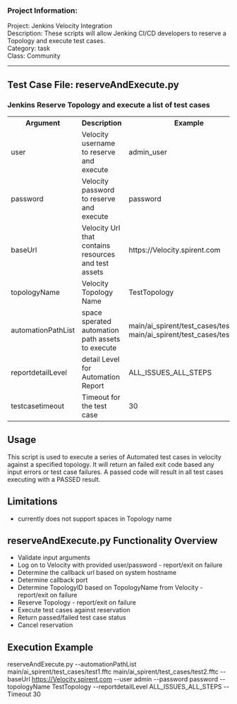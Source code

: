 ### Project Information:
Project: Jenkins Velocity Integration  
Description: These scripts will allow Jenking CI/CD developers to reserve a Topology and execute test cases.  
Category: task  
Class: Community  

 ----

## Test Case File: reserveAndExecute.py
### Jenkins Reserve Topology and execute a list of test cases

<table><tr><th>Argument</th><th>Description</th><th>Example</th></tr>
<tr><td>user</td><td>Velocity username to reserve and execute</td><td>admin_user</tr></td>
<tr><td>password</td><td>Velocity password to reserve and execute</td><td>password</tr></td>
<tr><td>baseUrl</td><td>Velocity Url that contains resources and test assets</td><td>https://Velocity.spirent.com</tr></td>
<tr><td>topologyName</td><td>Velocity Topology Name</td><td>TestTopology</tr></td>
<tr><td>automationPathList</td><td>space sperated automation path assets to execute</td><td>main/ai_spirent/test_cases/test1.fftc main/ai_spirent/test_cases/test2.fftc</tr></td>
<tr><td>reportdetailLevel</td><td>detail Level for Automation Report</td><td>ALL_ISSUES_ALL_STEPS</tr></td>
<tr><td>testcasetimeout</td><td>Timeout for the test case</td><td>30</tr></td></table>


## Usage
This script is used to execute a series of Automated test cases in velocity against a specified topology.  It will return an failed exit code based any input errors or test case failures.  A passed code will result in all test cases executing with a PASSED result.

## Limitations
 - currently does not support spaces in Topology name

## reserveAndExecute.py Functionality Overview
 - Validate input arguments  
 - Log on to Velocity with provided user/password - report/exit on failure  
 - Determine the callback url based on system hostname  
 - Determine callback port  
 - Determine TopologyID based on TopologyName from Velocity - report/exit on failure  
 - Reserve Topology - report/exit on failure  
 - Execute test cases against reservation    
 - Return passed/failed test case status  
 - Cancel reservation  





## Execution Example 
reserveAndExecute.py --automationPathList main/ai_spirent/test_cases/test1.fftc main/ai_spirent/test_cases/test2.fftc --baseUrl https://Velocity.spirent.com --user admin --password password --topologyName TestTopology --reportdetailLevel ALL_ISSUES_ALL_STEPS --Timeout 30
